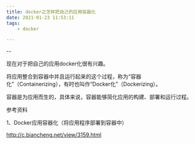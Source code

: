 ```yaml
---
title: docker之怎样把自己的应用容器化
date: 2021-01-23 11:53:11
tags:
	- docker

---
```


--

现在对于把自己的应用docker化很有兴趣。

将应用整合到容器中并且运行起来的这个过程，称为“容器化”（Containerizing），有时也叫作“Docker化”（Dockerizing）。

容器是为应用而生的，具体来说，容器能够简化应用的构建、部署和运行过程。





参考资料

1、Docker应用容器化（将应用程序部署到容器中）

http://c.biancheng.net/view/3159.html